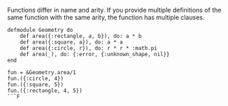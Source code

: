 Functions differ in name and arity. If you provide multiple definitions of the same function with the same arity, the function has multiple clauses.
```
defmodule Geometry do
	def area({:rectangle, a, b}), do: a * b
	def area({:square, a}), do: a * a
	def area({:circle, r}), do: r * r * :math.pi
	def area(_), do: {:error, {:unknown_shape, nil}}
end

fun = &Geometry.area/1
fun.({:circle, 4})
fun.({:square, 5})
fun.({:rectangle, 4, 5})
```F